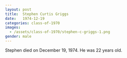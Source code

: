```yaml
---
layout: post
title:  Stephen Curtis Griggs
date:   1974-12-19
categories: class-of-1970
images:
  - /assets/class-of-1970/stephen-c-griggs-1.png
gender: male
---
```

Stephen died on December 19, 1974.  He was 22 years old.
